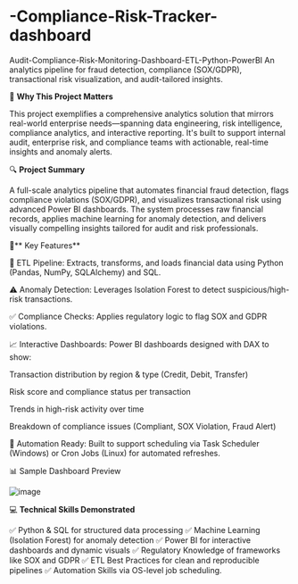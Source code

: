 # -**Compliance-Risk-Tracker-dashboard**
Audit-Compliance-Risk-Monitoring-Dashboard-ETL-Python-PowerBI
An analytics pipeline for fraud detection, compliance (SOX/GDPR), transactional risk visualization, and audit-tailored insights.


🧠 **Why This Project Matters**


This project exemplifies a comprehensive analytics solution that mirrors real-world enterprise needs—spanning data engineering, risk intelligence, compliance analytics, and interactive reporting. It's built to support internal audit, enterprise risk, and compliance teams with actionable, real-time insights and anomaly alerts.

🔍 **Project Summary**


A full-scale analytics pipeline that automates financial fraud detection, flags compliance violations (SOX/GDPR), and visualizes transactional risk using advanced Power BI dashboards. The system processes raw financial records, applies machine learning for anomaly detection, and delivers visually compelling insights tailored for audit and risk professionals.


🚀** Key Features**


🔄 ETL Pipeline: Extracts, transforms, and loads financial data using Python (Pandas, NumPy, SQLAlchemy) and SQL.

⚠️ Anomaly Detection: Leverages Isolation Forest to detect suspicious/high-risk transactions.

✅ Compliance Checks: Applies regulatory logic to flag SOX and GDPR violations.

📈 Interactive Dashboards: Power BI dashboards designed with DAX to show:

Transaction distribution by region & type (Credit, Debit, Transfer)

Risk score and compliance status per transaction

Trends in high-risk activity over time

Breakdown of compliance issues (Compliant, SOX Violation, Fraud Alert)

🔁 Automation Ready: Built to support scheduling via Task Scheduler (Windows) or Cron Jobs (Linux) for automated refreshes.

📊 Sample Dashboard Preview


![image](https://github.com/user-attachments/assets/fc466433-57f0-479e-9db6-1c90e2fde19f)




💻 **Technical Skills Demonstrated**


✅ Python & SQL for structured data processing ✅ Machine Learning (Isolation Forest) for anomaly detection ✅ Power BI for interactive dashboards and dynamic visuals ✅ Regulatory Knowledge of frameworks like SOX and GDPR ✅ ETL Best Practices for clean and reproducible pipelines ✅ Automation Skills via OS-level job scheduling.
